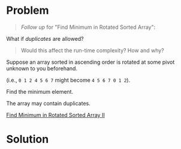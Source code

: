 
# Problem

> _Follow up_ for "Find Minimum in Rotated Sorted Array":

What if _duplicates_ are allowed?

>

> Would this affect the run-time complexity? How and why?

Suppose an array sorted in ascending order is rotated at some pivot unknown to
you beforehand.

(i.e., `0 1 2 4 5 6 7` might become `4 5 6 7 0 1 2`).

Find the minimum element.

The array may contain duplicates.



[Find Minimum in Rotated Sorted Array II](https://leetcode.com/problems/find-minimum-in-rotated-sorted-array-ii)

# Solution




